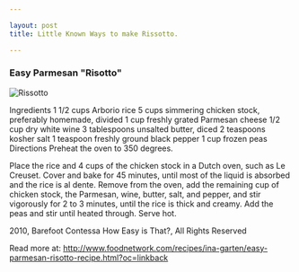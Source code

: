 ```yaml
---

layout: post
title: Little Known Ways to make Rissotto.

---
```


### Easy Parmesan "Risotto"

![Rissotto](http://foodnetwork.sndimg.com/content/dam/images/food/fullset/2012/2/24/2/BX0605H_easy-parmesan-risotto_s4x3.jpg.rend.sni12col.landscape.jpeg)

Ingredients
1 1/2 cups Arborio rice
5 cups simmering chicken stock, preferably homemade, divided
1 cup freshly grated Parmesan cheese
1/2 cup dry white wine
3 tablespoons unsalted butter, diced
2 teaspoons kosher salt
1 teaspoon freshly ground black pepper
1 cup frozen peas
Directions
Preheat the oven to 350 degrees.

Place the rice and 4 cups of the chicken stock in a Dutch oven, such as Le Creuset. Cover and bake for 45 minutes, until most of the liquid is absorbed and the rice is al dente. Remove from the oven, add the remaining cup of chicken stock, the Parmesan, wine, butter, salt, and pepper, and stir vigorously for 2 to 3 minutes, until the rice is thick and creamy. Add the peas and stir until heated through. Serve hot.

2010, Barefoot Contessa How Easy is That?, All Rights Reserved

Read more at: http://www.foodnetwork.com/recipes/ina-garten/easy-parmesan-risotto-recipe.html?oc=linkback
